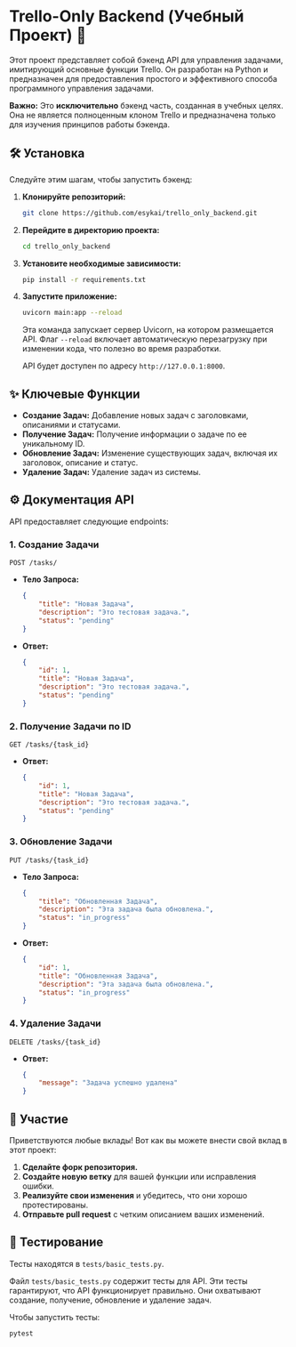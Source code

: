 # Trello-Only Backend (Учебный Проект) 🚀

Этот проект представляет собой бэкенд API для управления задачами, имитирующий основные функции Trello. Он разработан на Python и предназначен для предоставления простого и эффективного способа программного управления задачами.

**Важно:** Это **исключительно** бэкенд часть, созданная в учебных целях. Она не является полноценным клоном Trello и предназначена только для изучения принципов работы бэкенда.

## 🛠️ Установка

Следуйте этим шагам, чтобы запустить бэкенд:

1.  **Клонируйте репозиторий:**

    ```bash
    git clone https://github.com/esykai/trello_only_backend.git
    ```

2.  **Перейдите в директорию проекта:**

    ```bash
    cd trello_only_backend
    ```

3.  **Установите необходимые зависимости:**

    ```bash
    pip install -r requirements.txt
    ```

4.  **Запустите приложение:**

    ```bash
    uvicorn main:app --reload
    ```

    Эта команда запускает сервер Uvicorn, на котором размещается API. Флаг `--reload` включает автоматическую перезагрузку при изменении кода, что полезно во время разработки.

    API будет доступен по адресу `http://127.0.0.1:8000`.

## ✨ Ключевые Функции

*   **Создание Задач:** Добавление новых задач с заголовками, описаниями и статусами.
*   **Получение Задач:** Получение информации о задаче по ее уникальному ID.
*   **Обновление Задач:** Изменение существующих задач, включая их заголовок, описание и статус.
*   **Удаление Задач:** Удаление задач из системы.

## ⚙️ Документация API

API предоставляет следующие endpoints:

### 1. Создание Задачи

`POST /tasks/`

*   **Тело Запроса:**

    ```json
    {
        "title": "Новая Задача",
        "description": "Это тестовая задача.",
        "status": "pending"
    }
    ```

*   **Ответ:**

    ```json
    {
        "id": 1,
        "title": "Новая Задача",
        "description": "Это тестовая задача.",
        "status": "pending"
    }
    ```

### 2. Получение Задачи по ID

`GET /tasks/{task_id}`

*   **Ответ:**

    ```json
    {
        "id": 1,
        "title": "Новая Задача",
        "description": "Это тестовая задача.",
        "status": "pending"
    }
    ```

### 3. Обновление Задачи

`PUT /tasks/{task_id}`

*   **Тело Запроса:**

    ```json
    {
        "title": "Обновленная Задача",
        "description": "Эта задача была обновлена.",
        "status": "in_progress"
    }
    ```

*   **Ответ:**

    ```json
    {
        "id": 1,
        "title": "Обновленная Задача",
        "description": "Эта задача была обновлена.",
        "status": "in_progress"
    }
    ```

### 4. Удаление Задачи

`DELETE /tasks/{task_id}`

*   **Ответ:**

    ```json
    {
        "message": "Задача успешно удалена"
    }
    ```

## 🤝 Участие

Приветствуются любые вклады! Вот как вы можете внести свой вклад в этот проект:

1.  **Сделайте форк репозитория.**
2.  **Создайте новую ветку** для вашей функции или исправления ошибки.
3.  **Реализуйте свои изменения** и убедитесь, что они хорошо протестированы.
4.  **Отправьте pull request** с четким описанием ваших изменений.

## 🧪 Тестирование

Тесты находятся в `tests/basic_tests.py`.

Файл `tests/basic_tests.py` содержит тесты для API. Эти тесты гарантируют, что API функционирует правильно. Они охватывают создание, получение, обновление и удаление задач.

Чтобы запустить тесты:

```bash
pytest
```
